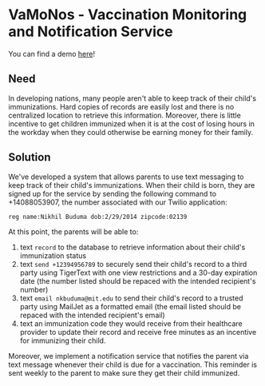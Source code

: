 # VaMoNos - Vaccination Monitoring and Notification Service

You can find a demo [here](https://www.youtube.com/watch?v=JGNLnXBIz4Q)!

## Need
In developing nations, many people aren't able to keep track of their child's immunizations. Hard copies of records are easily lost and there is no centralized location to retrieve this information. Moreover, there is little incentive to get children immunized when it is at the cost of losing hours in the workday when they could otherwise be earning money for their family.

## Solution
We've developed a system that allows parents to use text messaging to keep track of their child's immunizations. When their child is born, they are signed up for the service by sending the following command to +14088053907, the number associated with our Twilio application:

`reg name:Nikhil Buduma dob:2/29/2014 zipcode:02139`

At this point, the parents will be able to:
 1. text `record` to the database to retrieve information about their child's immunization status 
 2. text `send +12394956789` to securely send their child's record to a third party using TigerText with one view restrictions and a 30-day expiration date (the number listed should be repaced with the intended recipient's number) 
 3. text `email nkbuduma@mit.edu` to send their child's record to a trusted party using MailJet as a formatted email (the email listed should be repaced with the intended recipient's email)
 4. text an immunization code they would receive from their healthcare provider to update their record and receive free minutes as an incentive for immunizing their child. 

Moreover, we implement a notification service that notifies the parent via text message whenever their child is due for a vaccination. This reminder is sent weekly to the parent to make sure they get their child immunized. 

